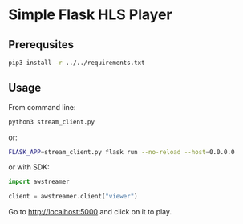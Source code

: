 # Simple Flask HLS Player

## Prerequsites

```bash
pip3 install -r ../../requirements.txt
```

## Usage

From command line:
```bash
python3 stream_client.py
```

or:

```bash
FLASK_APP=stream_client.py flask run --no-reload --host=0.0.0.0
```

or with SDK:
```python
import awstreamer

client = awstreamer.client("viewer")
```

Go to [http://localhost:5000](http://localhost:5000) and click on it to play.
